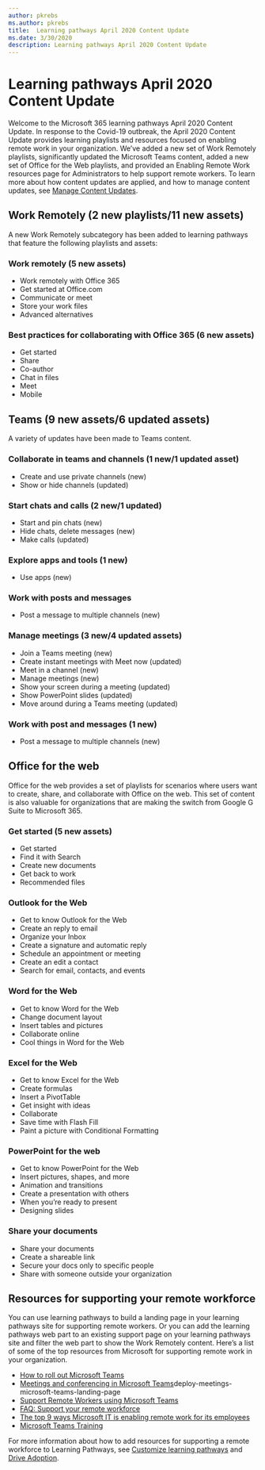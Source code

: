 ```yaml
---
author: pkrebs
ms.author: pkrebs
title:  Learning pathways April 2020 Content Update
ms.date: 3/30/2020
description: Learning pathways April 2020 Content Update
---
```

# Learning pathways April 2020 Content Update
Welcome to the Microsoft 365 learning pathways April 2020 Content Update. In response to the Covid-19 outbreak, the April 2020 Content Update provides learning playlists and resources focused on enabling remote work in your organization. We’ve added a new set of Work Remotely playlists, significantly updated the Microsoft Teams content, added a new set of Office for the Web playlists, and provided an Enabling Remote Work resources page for Administrators to help support remote workers. To learn more about how content updates are applied, and how to manage content updates, see [Manage Content Updates](custom_contentupdatesmanage.md). 

## Work Remotely (2 new playlists/11 new assets)
A new Work Remotely subcategory has been added to learning pathways that feature the following playlists and assets: 
### Work remotely (5 new assets)
- Work remotely with Office 365
- Get started at Office.com
- Communicate or meet
- Store your work files
- Advanced alternatives
### Best practices for collaborating with Office 365 (6 new assets)
- Get started
- Share
- Co-author
- Chat in files
- Meet
- Mobile

## Teams (9 new assets/6 updated assets)
A variety of updates have been made to Teams content. 
### Collaborate in teams and channels (1 new/1 updated asset)
- Create and use private channels (new)
- Show or hide channels (updated)
### Start chats and calls (2 new/1 updated)
- Start and pin chats (new)
- Hide chats, delete messages (new)
- Make calls (updated)
### Explore apps and tools (1 new)
- Use apps (new)
### Work with posts and messages
- Post a message to multiple channels (new)
### Manage meetings (3 new/4 updated assets)
- Join a Teams meeting (new)
- Create instant meetings with Meet now (updated)
- Meet in a channel (new)
- Manage meetings (new)
- Show your screen during a meeting (updated)
- Show PowerPoint slides (updated)
- Move around during a Teams meeting (updated)
### Work with post and messages (1 new)
- Post a message to multiple channels (new)

## Office for the web
Office for the web provides a set of playlists for scenarios where users want to create, share, and collaborate with Office on the web. This set of content is also valuable for organizations that are making the switch from Google G Suite to Microsoft 365.
### Get started (5 new assets)
- Get started
- Find it with Search
- Create new documents
- Get back to work
- Recommended files
### Outlook for the Web
- Get to know Outlook for the Web
- Create an reply to email
- Organize your Inbox
- Create a signature and automatic reply
- Schedule an appointment or meeting
- Create an edit a contact
- Search for email, contacts, and events
### Word for the Web
- Get to know Word for the Web
- Change document layout
- Insert tables and pictures
- Collaborate online
- Cool things in Word for the Web
### Excel for the Web
- Get to know Excel for the Web
- Create formulas
- Insert a PivotTable
- Get insight with ideas
- Collaborate
- Save time with Flash Fill
- Paint a picture with Conditional Formatting
### PowerPoint for the web
- Get to know PowerPoint for the Web
- Insert pictures, shapes, and more
- Animation and transitions
- Create a presentation with others
- When you’re ready to present
- Designing slides
### Share your documents
- Share your documents
- Create a shareable link
- Secure your docs only to specific people
- Share with someone outside your organization

## Resources for supporting your remote workforce
You can use learning pathways to build a landing page in your learning pathways site for supporting remote workers. Or you can add the learning pathways web part to an existing support page on your learning pathways site and filter the web part to show the Work Remotely content. Here’s a list of some of the top resources from Microsoft for supporting remote work in your organization. 
- [How to roll out Microsoft Teams](https://docs.microsoft.com/en-us/microsoftteams/how-to-roll-out-teams)
- [Meetings and conferencing in Microsoft Teams](https://docs.microsoft.com/en-us/microsoftteams/)deploy-meetings-microsoft-teams-landing-page
- [Support Remote Workers using Microsoft Teams](https://docs.microsoft.com/en-us/microsoftteams/support-remote-work-with-teams)
- [FAQ: Support your remote workforce](https://docs.microsoft.com/en-us/microsoftteams/faq-support-remote-workforce)
- [The top 9 ways Microsoft IT is enabling remote work for its employees](https://www.microsoft.com/en-us/microsoft-365/blog/2020/03/12/top-9-ways-microsoft-it-enabling-remote-work-employees/)
- [Microsoft Teams Training](https://docs.microsoft.com/en-us/microsoftteams/training-microsoft-teams-landing-page)

For more information about how to add resources for supporting a remote workforce to Learning Pathways, see [Customize learning pathways](custom_overview.md) and [Drive Adoption](driveadoption.md). 

